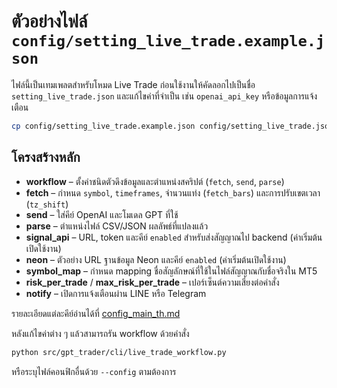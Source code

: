 # ตัวอย่างไฟล์ `config/setting_live_trade.example.json`

ไฟล์นี้เป็นเทมเพลตสำหรับโหมด Live Trade ก่อนใช้งานให้คัดลอกไปเป็นชื่อ `setting_live_trade.json` และแก้ไขค่าที่จำเป็น เช่น `openai_api_key` หรือข้อมูลการแจ้งเตือน

```bash
cp config/setting_live_trade.example.json config/setting_live_trade.json
```

## โครงสร้างหลัก

- **workflow** – ตั้งค่าชนิดตัวดึงข้อมูลและตำแหน่งสคริปต์ (`fetch`, `send`, `parse`)
- **fetch** – กำหนด `symbol`, `timeframes`, จำนวนแท่ง (`fetch_bars`) และการปรับเขตเวลา (`tz_shift`)
- **send** – ใส่คีย์ OpenAI และโมเดล GPT ที่ใช้
- **parse** – ตำแหน่งไฟล์ CSV/JSON ผลลัพธ์ที่แปลงแล้ว
- **signal_api** – URL, token และคีย์ `enabled` สำหรับส่งสัญญาณไป backend (ค่าเริ่มต้นเปิดใช้งาน)
- **neon** – ตัวอย่าง URL ฐานข้อมูล Neon และคีย์ `enabled` (ค่าเริ่มต้นเปิดใช้งาน)
- **symbol_map** – กำหนด mapping ชื่อสัญลักษณ์ที่ใช้ในไฟล์สัญญาณกับชื่อจริงใน MT5
- **risk_per_trade** / **max_risk_per_trade** – เปอร์เซ็นต์ความเสี่ยงต่อคำสั่ง
- **notify** – เปิดการแจ้งเตือนผ่าน LINE หรือ Telegram

รายละเอียดแต่ละคีย์อ่านได้ที่ [config_main_th.md](config_main_th.md)

หลังแก้ไขค่าต่าง ๆ แล้วสามารถรัน workflow ด้วยคำสั่ง

```bash
python src/gpt_trader/cli/live_trade_workflow.py
```

หรือระบุไฟล์คอนฟิกอื่นด้วย `--config` ตามต้องการ

